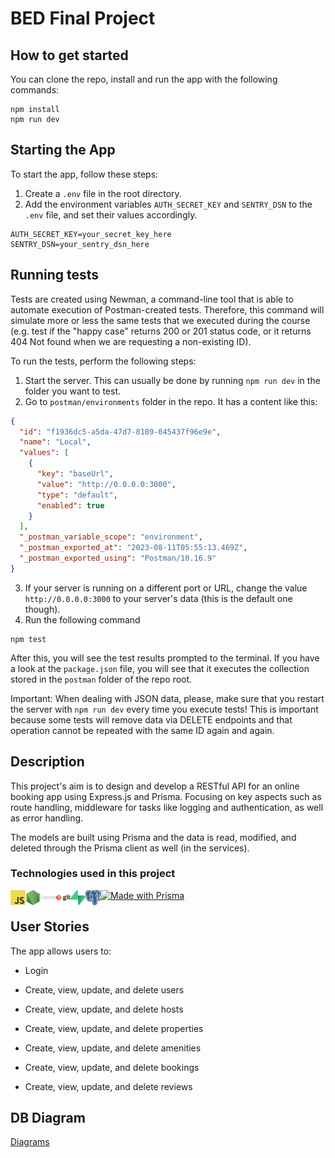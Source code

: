 # BED Final Project

## How to get started

You can clone the repo, install and run the app with the following commands:

```plaintext
npm install
npm run dev
```

## Starting the App

To start the app, follow these steps:

1. Create a `.env` file in the root directory.
2. Add the environment variables `AUTH_SECRET_KEY` and `SENTRY_DSN` to the `.env` file, and set their values accordingly.

```plaintext
AUTH_SECRET_KEY=your_secret_key_here
SENTRY_DSN=your_sentry_dsn_here
```

## Running tests

Tests are created using Newman, a command-line tool that is able to automate execution of Postman-created tests. Therefore, this command will simulate more or less the same tests that we executed during the course (e.g. test if the "happy case" returns 200 or 201 status code, or it returns 404 Not found when we are requesting a non-existing ID).

To run the tests, perform the following steps:

1. Start the server. This can usually be done by running `npm run dev` in the folder you want to test.
2. Go to `postman/environments` folder in the repo. It has a content like this:

```json
{
  "id": "f1936dc5-a5da-47d7-8189-045437f96e9e",
  "name": "Local",
  "values": [
    {
      "key": "baseUrl",
      "value": "http://0.0.0.0:3000",
      "type": "default",
      "enabled": true
    }
  ],
  "_postman_variable_scope": "environment",
  "_postman_exported_at": "2023-08-11T05:55:13.469Z",
  "_postman_exported_using": "Postman/10.16.9"
}
```

3. If your server is running on a different port or URL, change the value `http://0.0.0.0:3000` to your server's data (this is the default one though).
4. Run the following command

```plaintext
npm test
```

After this, you will see the test results prompted to the terminal. If you have a look at the `package.json` file, you will see that it executes the collection stored in the `postman` folder of the repo root.

Important: When dealing with JSON data, please, make sure that you restart the server with `npm run dev` every time you execute tests! This is important because some tests will remove data via DELETE endpoints and that operation cannot be repeated with the same ID again and again.

## Description

This project's aim is to design and develop a RESTful API for an online booking app using Express.js and Prisma. Focusing on key aspects such as route handling, middleware for tasks like logging and authentication, as well as error handling.

The models are built using Prisma and the data is read, modified, and deleted through the Prisma client as well (in the services).

### Technologies used in this project

<img align="left" alt="JavaScript" width="24px" src="https://raw.githubusercontent.com/github/explore/80688e429a7d4ef2fca1e82350fe8e3517d3494d/topics/javascript/javascript.png" />
<img align="left" alt="Node.js" width="24px" src="https://raw.githubusercontent.com/github/explore/80688e429a7d4ef2fca1e82350fe8e3517d3494d/topics/nodejs/nodejs.png" />
<img align="left" alt="Express.js" width="24px" src="https://raw.githubusercontent.com/github/explore/main/topics/express/express.png" />
<img align="left" alt="Git" width="24px" src="https://raw.githubusercontent.com/github/explore/main/topics/git/git.png" />
<img align="left" alt="Supabase" width="24px" src="https://raw.githubusercontent.com/github/explore/main/topics/supabase/supabase.png" />
<img align="left" alt="PostgreSQL" width="24px" src="https://raw.githubusercontent.com/github/explore/80688e429a7d4ef2fca1e82350fe8e3517d3494d/topics/postgresql/postgresql.png" />
<a href="https://prisma.io">
  <img width="122" height="24" src="http://made-with.prisma.io/indigo.svg" alt="Made with Prisma" />
</a>
<br/>

## User Stories

The app allows users to:

- Login

- Create, view, update, and delete users

- Create, view, update, and delete hosts

- Create, view, update, and delete properties

- Create, view, update, and delete amenities

- Create, view, update, and delete bookings

- Create, view, update, and delete reviews

## DB Diagram

[Diagrams](https://dbdiagram.io/d/DB-diagram-booking_api-66bb60498b4bb5230effab5a)
